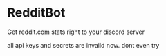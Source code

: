 # RedditBot
Get reddit.com stats right to your discord server

all api keys and secrets are invaild now. dont even try
